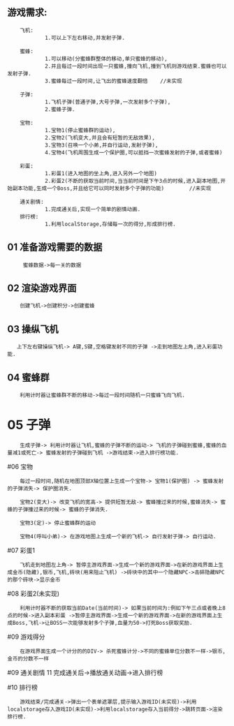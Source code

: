 
## 游戏需求:

        飞机:
                1.可以上下左右移动,并发射子弹.

        蜜蜂:
                1.可以移动(分蜜蜂群整体的移动,单只蜜蜂的移动),
                2.并且每过一段时间出现一只蜜蜂,撞向飞机,撞到飞机则游戏结束.蜜蜂也可以发射子弹.
                3.蜜蜂每过一段时间,让飞出的蜜蜂速度翻倍    //未实现

        子弹:
                1.飞机子弹(普通子弹,大号子弹,一次发射多个子弹),
                2.蜜蜂子弹.

        宝物:
                1.宝物1(停止蜜蜂群的运动),
                2.宝物2(飞机变大,并且会有短暂的无敌效果),
                3.宝物3(召唤一个小弟,并自行运动,发射子弹),
                4.宝物4(飞机周围生成一个保护圈,可以抵挡一次蜜蜂发射的子弹,或者蜜蜂)

        彩蛋: 
                1.彩蛋1(进入地图的坐上角,进入另外一个地图)
                2.彩蛋2(不断的获取当前时间,当当前时间是下午3点的时候,进入副本地图,开始副本功能,生成一个Boss,并且给它可以同时发射多个子弹的功能)        //未实现

        通关剧情:
                1.完成通关后,实现一个简单的剧情动画.
        排行榜:
                1.利用localStorage,存储每一次的得分,形成排行榜.        


## 01 准备游戏需要的数据

         蜜蜂数据->每一关的数据

## 02 渲染游戏界面

        创建飞机->创建积分->创建蜜蜂

## 03 操纵飞机 

       上下左右键操纵飞机-> A键,S键,空格键发射不同的子弹 ->走到地图左上角,进入彩蛋功能. 

## 04 蜜蜂群

        利用计时器让蜜蜂群不断的移动->每过一段时间随机一只蜜蜂飞向飞机.

# 05 子弹

        生成子弹-> 利用计时器让飞机,蜜蜂的子弹不断的运动-> 飞机的子弹碰到蜜蜂,蜜蜂的血量减1或死亡-> 蜜蜂发射的子弹碰到飞机 ->游戏结束->进入排行榜功能.

#06  宝物

        每过一段时间,随机在地图顶部X轴位置上生成一个宝物-> 宝物1(保护圈) -> 蜜蜂发射的子弹消失-> 保护圈消失. 

        宝物2(变大)-> 改变飞机的宽高-> 提供短暂无敌-> 蜜蜂撞过来的时候,蜜蜂消失-> 蜜蜂的子弹撞过来的时候-> 蜜蜂的子弹消失.

        宝物3(定)-> 停止蜜蜂群的运动

        宝物4(呼叫小弟)-> 在游戏地图上生成一个新的飞机-> 自行发射子弹-> 自行运动.

#07 彩蛋1 

        飞机走到地图左上角-> 暂停主游戏界面->生成一个新的游戏界面->在新的游戏界面上生成金币(隐藏),银币,飞机,砖块(用来阻止飞机) ->砖块中的其中一个隐藏NPC->击碎隐藏NPC的那个砖块->显示金币    

#08 彩蛋2(未实现)

        利用计时器不断的获取当前Date(当前时间)-> 如果当前时间为:例如下午三点或者晚上8点的时候->进入副本彩蛋 ->暂停主游戏界面->生成一个新的游戏界面->在新的游戏界面上生成Boss,飞机->让BOSS一次能够发射多个子弹,血量为50->打死Boss获取奖励.
        
#09 游戏得分

        在游戏界面生成一个计分的的DIV-> 杀死蜜蜂计分->不同的蜜蜂单位分数不一样->银币,金币的分数不一样       

#09 通关剧情  11
        完成通关后->播放通关动画->进入排行榜

#10 排行榜

        游戏结束/完成通关->弹出一个表单遮罩层,提示输入游戏ID(未实现)->利用localstorage存入游戏ID(未实现)->利用localstorage存入当前得分->跳转页面->渲染排行榜.




        

